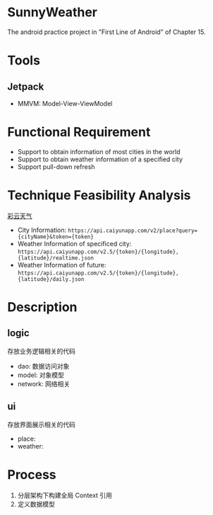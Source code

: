 # SunnyWeather

The android practice project in "First Line of Android" of Chapter 15.

# Tools

## Jetpack

- MMVM: Model-View-ViewModel

# Functional Requirement

- Support to obtain information of most cities in the world
- Support to obtain weather information of a specified city
- Support pull-down refresh

# Technique Feasibility Analysis

[彩云天气](https://dashboard.caiyunapp.com)
- City Information: `https://api.caiyunapp.com/v2/place?query={cityName}&token={token}`
- Weather Information of specificed city: `https://api.caiyunapp.com/v2.5/{token}/{longitude}, {latitude}/realtime.json`
- Weather Information of future: `https://api.caiyunapp.com/v2.5/{token}/{longitude}, {latitude}/daily.json`

# Description

## logic

存放业务逻辑相关的代码

- dao: 数据访问对象
- model: 对象模型
- network: 网络相关

## ui

存放界面展示相关的代码

- place: 
- weather: 

# Process

1. 分层架构下构建全局 Context 引用
2. 定义数据模型
